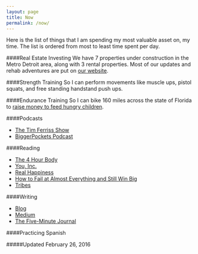 ```yaml
---
layout: page
title: Now
permalink: /now/
---
```

Here is the list of things that I am spending my most valuable asset on, my time. The list is ordered from most to least time spent per day.

####Real Estate Investing
We have 7 properties under construction in the Metro Detroit area, along with 3 rental properties. Most of our updates and rehab adventures are put on [our website](http://blackcombequity.com/).

####Strength Training
So I can perform movements like muscle ups, pistol squats, and free standing handstand push ups.

####Endurance Training
So I can bike 160 miles across the state of Florida to [raise money to feed hungry children](http://panfloridachallenge.racepartner.com/Fundraising/armueller).

####Podcasts
- [The Tim Ferriss Show](http://fourhourworkweek.com/podcast/)
- [BiggerPockets Podcast](https://www.biggerpockets.com/renewsblog/category/podcast/)

####Reading
- [The 4 Hour Body](http://www.amazon.com/Hour-Body-Uncommon-Incredible-Superhuman/dp/030746363X)
- [You, Inc.](http://www.amazon.com/You-Inc-Selling-Yourself-Business/dp/0446695815)
- [Real Happiness](http://www.amazon.com/Real-Happiness-Meditation-28-Day-Program/dp/0761159258)
- [How to Fail at Almost Everything and Still Win Big](http://www.amazon.com/How-Fail-Almost-Everything-Still/dp/1591847745)
- [Tribes](http://www.amazon.com/Tribes-We-Need-You-Lead/dp/1591842336)

####Writing
- [Blog](http://armueller.github.io/)
- [Medium](https://medium.com/@AustinRMueller)
- [The Five-Minute Journal](http://www.fiveminutejournal.com/)

####Practicing Spanish

#####Updated February 26, 2016
